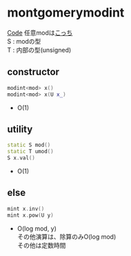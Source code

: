 # montgomerymodint
[Code](../../src/data/modint.h)
任意modは[こっち](fmodint.md)  
S : modの型  
T : 内部の型(unsigned)
## constructor
```cpp
modint<mod> x()
modint<mod> x(U x_)
```
* O(1)
## utility
```cpp
static S mod()
static T umod()
S x.val()
```
* O(1)
## else
```cpp
mint x.inv()
mint x.pow(U y)
```
* O(log mod, y)  
その他演算は、除算のみO(log mod)  
その他は定数時間
